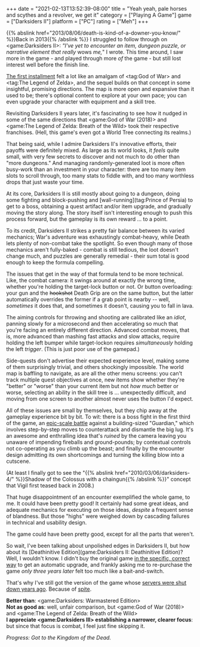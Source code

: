 +++
date = "2021-02-13T13:52:39-08:00"
title = "Yeah yeah, pale horses and scythes and a revolver, we get it"
category = ["Playing A Game"]
game = ["Darksiders II"]
platform = ["PC"]
rating = ["Meh"]
+++

{{% abslink href="2013/08/06/death-is-kind-of-a-downer-you-know/" %}}Back in 2013{{% /abslink %}} I struggled to follow through on <game:Darksiders II>: <i>"I've yet to encounter an item, dungeon puzzle, or narrative element that really </i>wows<i> me,</i>" I wrote.  This time around, I saw more in the game - and played through more <i>of</i> the game - but still lost interest well before the finish line.

[The first installment](game:Darksiders) felt a lot like an amalgam of <tag:God of War> and <tag:The Legend of Zelda>, and the sequel builds on that concept in some insightful, promising directions.  The map is more open and expansive than it used to be; there's optional content to explore at your own pace; you can even upgrade your character with equipment and a skill tree.

Revisiting Darksiders II years later, it's fascinating to see how it nudged in some of the same directions that <game:God of War (2018)> and <game:The Legend of Zelda: Breath of the Wild> took their respective franchises.  (Hell, this game's even got a World Tree connecting its realms.)

That being said, while I admire Darksiders II's innovative efforts, their payoffs were definitely mixed.  As large as its world looks, it <i>feels</i> quite small, with very few secrets to discover and not much to do other than "more dungeons."  And managing randomly-generated loot is more often busy-work than an investment in your character: there are too many item slots to scroll through, too many stats to fiddle with, and too many worthless drops that just waste your time.

At its core, Darksiders II is still mostly about going to a dungeon, doing some fighting and block-pushing and [wall-running](tag:Prince of Persia) to get to a boss, obtaining a quest artifact and/or item upgrade, and gradually moving the story along.  The story itself isn't interesting enough to push this process forward, but the gameplay is its own reward ... to a point.

To its credit, Darksiders II strikes a pretty fair balance between its varied mechanics; War's adventure was exhaustingly combat-heavy, while Death lets plenty of non-combat take the spotlight.  So even though many of those mechanics aren't fully-baked - combat is still tedious, the loot doesn't change much, and puzzles are generally remedial - their sum total is good enough to keep the formula compelling.

The issues that get in the way of that formula tend to be more technical.  Like, the combat camera: it swings around at exactly the wrong time, whether you're holding the target-lock button or not.  Or button overloading: your gun and the <s>hookshot</s> Death Grip are on the same button, but the latter automatically overrides the former if a grab point is nearby -- well, <i>sometimes</i> it does that, and sometimes it doesn't, causing you to fall in lava.

The aiming controls for throwing and shooting are calibrated like an <i>idiot</i>, panning slowly for a microsecond and then accelerating so much that you're facing an entirely different direction.  Advanced combat moves, that is, more advanced than mashing fast attacks and slow attacks, require holding the left bumper while target-lockon requires <i>simultaneously</i> holding the left <i>trigger</i>.  (This is just poor use of the gamepad.)

Side-quests don't advertise their expected experience level, making some of them surprisingly trivial, and others shockingly impossible.  The world map is baffling to navigate, as are all the other menu screens: you can't track multiple quest objectives at once, new items show whether they're "better" or "worse" than your current item but not <i>how much</i> better or worse, selecting an ability in the skill tree is ... unexpectedly difficult, and moving from one screen to another almost never uses the button I'd expect.

All of these issues are small by themselves, but they chip away at the gameplay experience bit by bit.  To wit: there is a boss fight in the first third of the game, an <a href="https://guides.gamepressure.com/darksidersii/guide.asp?ID=16148">epic-scale battle</a> against a building-sized "Guardian," which involves step-by-step moves to counterattack and dismantle the big lug.  It's an awesome and enthralling idea that's <i>ruined</i> by the camera leaving you unaware of impending fireballs and ground-pounds; by contextual controls not co-operating as you climb up the beast; and finally by the encounter design admitting its own shortcomings and turning the killing blow into a cutscene.

(At least I finally got to see the "{{% abslink href="2010/03/06/darksiders-4/" %}}Shadow of the Colossus with a chaingun{{% /abslink %}}" concept that Vigil first teased back in 2008.)

That huge disappointment of an encounter exemplified the whole game, to me.  It could have been pretty good!  It certainly had some great ideas, and adequate mechanics for executing on those ideas, <i>despite</i> a frequent sense of blandness.  But those "highs" were weighed down by cascading failures in technical and usability design.

The game could have been pretty good, except for all the parts that weren't.

So wait, I've been talking about unpolished edges in Darksiders II, but how about its [Deathinitive Edition](game:Darksiders II: Deathinitive Edition)?  Well, I wouldn't know.  I didn't buy the original game <a href="https://steamcommunity.com/app/50620/discussions/0/496880503058530074/#c496880503058651709">in the specific, correct way</a> to get an automatic upgrade, and frankly asking me to re-purchase the game <i>only three years later</i> felt too much like a bait-and-switch.

That's why I've still got the version of the game whose <a href="https://gamefaqs.gamespot.com/boards/988570-darksiders-ii/66834538">servers were shut down years ago</a>.  Because of <a href="https://www.youtube.com/watch?v=fP0MXJAQhmo">spite</a>.

<b>Better than</b>: <game:Darksiders: Warmastered Edition>  
<b>Not as good as</b>: well, unfair comparison, but <game:God of War (2018)> and <game:The Legend of Zelda: Breath of the Wild>  
<b>I appreciate <game:Darksiders III> establishing a narrower, clearer focus</b>: but since that focus is combat, I feel just fine skipping it.

<i>Progress: Got to the Kingdom of the Dead.</i>
